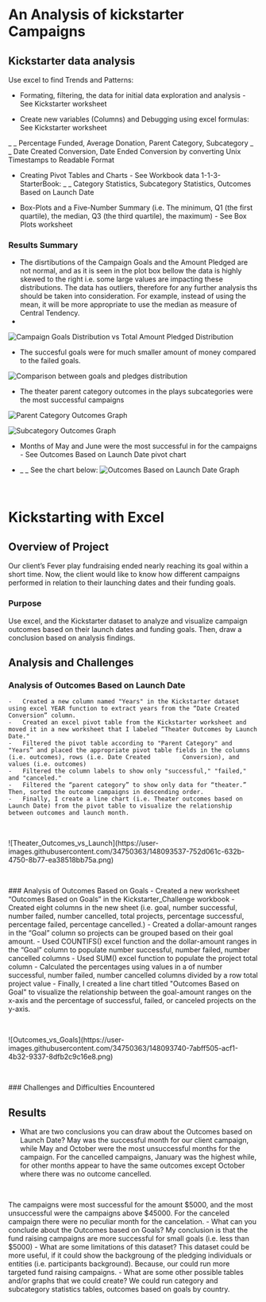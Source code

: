 # An Analysis of kickstarter Campaigns

## Kickstarter data analysis

Use excel to find Trends and Patterns:

* Formating, filtering,  the data for initial data exploration and analysis - See Kickstarter worksheet
 
* Create new variables (Columns) and Debugging using excel formulas: See Kickstarter worksheet

_ _  Percentage Funded, Average Donation, Parent Category, Subcategory
_ _  Date Created Conversion, Date Ended Conversion by converting Unix Timestamps to Readable Format

* Creating Pivot Tables and Charts - See Workbook data 1-1-3-StarterBook:
_ _ Category Statistics, Subcategory Statistics, Outcomes Based on Launch Date

* Box-Plots and a Five-Number Summary (i.e. The minimum, Q1 (the first quartile), the median, Q3 (the third quartile), the maximum) - See Box Plots worksheet
 
### Results Summary 
* The disrtibutions of the Campaign Goals and the Amount Pledged are not normal, and as it is seen in the plot box bellow the data is highly skewed to the right i.e. some large values are impacting these distributions. The data has outliers, therefore for any further analysis ths should be taken into consideration. For example, instead of using the mean, it will be more appropriate to use the median as measure of Central Tendency.
* 
![Campaign Goals Distribution vs Total Amount Pledged Distribution](https://user-images.githubusercontent.com/34750363/147622525-84e1f8b5-8918-490f-be3b-a8c32a94a94e.png)
* The succesful goals were for much smaller amount of money compared to the failed goals.

![Comparison between goals and pledges distribution](https://user-images.githubusercontent.com/34750363/147623354-475fd2b4-aacf-45b4-8c52-0a56778668e8.png)

* The theater parent category outcomes in the plays subcategories were the most successful campaigns

![Parent Category Outcomes Graph](https://user-images.githubusercontent.com/34750363/147616472-5ff084bf-1be5-471e-972c-5db383d942f0.png)

![Subcategory Outcomes Graph](https://user-images.githubusercontent.com/34750363/147616483-cc108046-a7d1-4d71-b8ca-8617567646f0.png)

* Months of May and June were the most successful in for the campaigns - See Outcomes Based on Launch Date pivot chart

* _ _ See the chart below:
![Outcomes Based on Launch Date Graph](https://user-images.githubusercontent.com/34750363/147601746-001417e3-8206-407d-9632-6ef3ab33c9e4.png)

<p>&nbsp;</p> <!-- Adding a blank line -->

# Kickstarting with Excel

## Overview of Project
   Our client’s Fever play fundraising ended nearly reaching its goal within a short time. Now, the client would like to know how different campaigns performed in relation to      their launching dates and their funding goals.
### Purpose
   Use excel, and the Kickstarter dataset to analyze and visualize campaign outcomes based on their launch dates and funding goals. Then, draw a conclusion based on analysis        findings.
## Analysis and Challenges
      
### Analysis of Outcomes Based on Launch Date
    -	Created a new column named "Years" in the Kickstarter dataset using excel YEAR function to extract years from the “Date Created Conversion” column. 
    -	Created an excel pivot table from the Kickstarter worksheet and moved it in a new worksheet that I labeled “Theater Outcomes by Launch Date."
    -	Filtered the pivot table according to "Parent Category" and "Years” and placed the appropriate pivot table fields in the columns (i.e. outcomes), rows (i.e. Date Created         Conversion), and values (i.e. outcomes)
    -	Filtered the column labels to show only "successful," "failed," and "canceled."
    -	Filtered the “parent category” to show only data for “theater.” Then, sorted the outcome campaigns in descending order.
    -	Finally, I create a line chart (i.e. Theater outcomes based on Launch Date) from the pivot table to visualize the relationship between outcomes and launch month. 
<p>&nbsp;</p> <!-- Adding a blank line -->    
![Theater_Outcomes_vs_Launch](https://user-images.githubusercontent.com/34750363/148093537-752d061c-632b-4750-8b77-ea38518bb75a.png)
<p>&nbsp;</p> <!-- Adding a blank line -->
### Analysis of Outcomes Based on Goals
    -	Created a new worksheet “Outcomes Based on Goals” in the Kickstarter_Challenge workbook
    -	Created eight columns in the new sheet (i.e. goal, number successful, number failed, number cancelled, total projects, percentage successful, percentage failed, percentage       cancelled.)
    -	Created a dollar-amount ranges in the “Goal” column so projects can be grouped based on their goal amount.
    -	Used COUNTIFS() excel function and the dollar-amount ranges in the “Goal” column to populate number successful, number failed, number cancelled columns
    -	Used SUM() excel function to populate  the project total column
    -	 Calculated the percentages using values in a  of number successful, number failed, number cancelled columns divided by a row total project value
    -	Finally, I created a line chart titled "Outcomes Based on Goal" to visualize the relationship between the goal-amount ranges on the x-axis and the percentage of                 successful, failed, or canceled projects on the y-axis.
 <p>&nbsp;</p> <!-- Adding a blank line -->   
![Outcomes_vs_Goals](https://user-images.githubusercontent.com/34750363/148093740-7abff505-acf1-4b32-9337-8dfb2c9c16e8.png)
<p>&nbsp;</p> <!-- Adding a blank line -->
### Challenges and Difficulties Encountered

## Results

- What are two conclusions you can draw about the Outcomes based on Launch Date?
May was the successful month for our client campaign, while May and October were the most unsuccessful months for the campaign. For the cancelled campaigns, January was the highest while, for other months appear to have the same outcomes except October where there was no outcome cancelled.
<p>&nbsp;</p> <!-- Adding a blank line --> 
The campaigns were most successful for the amount $5000, and the most unsuccessful were the campaigns above $45000. For the canceled campaign there were no peculiar month for the cancelation.
- What can you conclude about the Outcomes based on Goals?
My conclusion is that the fund raising campaigns are more successful for small goals (i.e. less than $5000)
- What are some limitations of this dataset?
This dataset could be more useful, if it could show the backgroung of the pledging individuals or entities (i.e. participants background). Because, our could run more targeted fund raising campaigns.
- What are some other possible tables and/or graphs that we could create?
 We could run category and subcategory statistics tables, outcomes based on goals by country.
